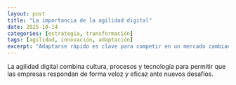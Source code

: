 ```yaml
---
layout: post
title: "La importancia de la agilidad digital"
date: 2025-10-14
categories: [estrategia, transformación]
tags: [agilidad, innovación, adaptación]
excerpt: "Adaptarse rápido es clave para competir en un mercado cambiante y tecnológico."
---
```


La agilidad digital combina cultura, procesos y tecnología para permitir que las empresas respondan de forma veloz y eficaz ante nuevos desafíos.

<!-- Desarrollo del artículo -->
